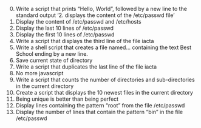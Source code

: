 0. Write a script that prints “Hello, World”, followed by a new line to the standard output
‘2. displays the content of the /etc/passwd file’
3. Display the content of /etc/passwd and /etc/hosts
4. Display the last 10 lines of /etc/passwd
5. Display the first 10 lines of /etc/passwd
6. Write a script that displays the third line of the file iacta
7. Write a shell script that creates a file named... containing the text Best School ending by a new line.
8. Save current state of directory
9. Write a script that duplicates the last line of the file iacta
10. No more javascript
11. Write a script that counts the number of directories and sub-directories in the current directory
12. Create a script that displays the 10 newest files in the current directory
13. Being unique is better than being perfect
14. Display lines containing the pattern “root” from the file /etc/passwd
15. Display the number of lines that contain the pattern “bin” in the file /etc/passwd
